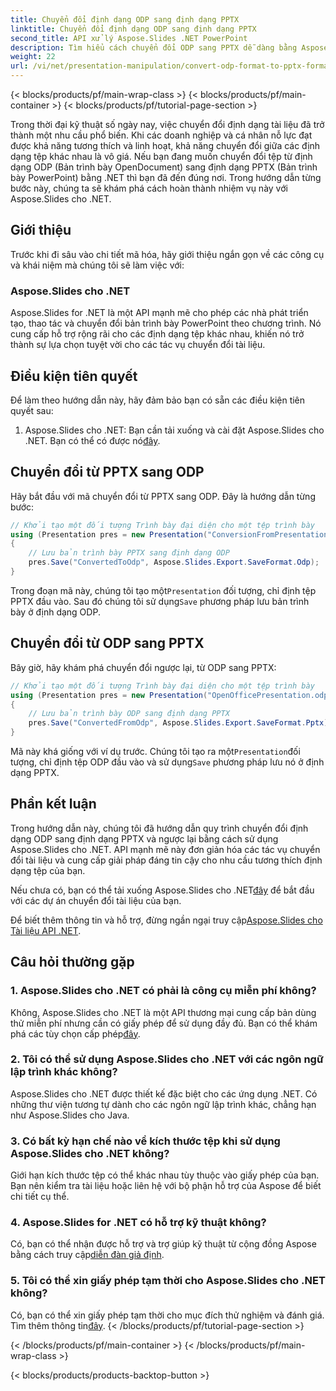 ```yaml
---
title: Chuyển đổi định dạng ODP sang định dạng PPTX
linktitle: Chuyển đổi định dạng ODP sang định dạng PPTX
second_title: API xử lý Aspose.Slides .NET PowerPoint
description: Tìm hiểu cách chuyển đổi ODP sang PPTX dễ dàng bằng Aspose.Slides cho .NET. Hãy làm theo hướng dẫn từng bước của chúng tôi để chuyển đổi định dạng bản trình bày liền mạch.
weight: 22
url: /vi/net/presentation-manipulation/convert-odp-format-to-pptx-format/
---
```


{< blocks/products/pf/main-wrap-class >}
{< blocks/products/pf/main-container >}
{< blocks/products/pf/tutorial-page-section >}


Trong thời đại kỹ thuật số ngày nay, việc chuyển đổi định dạng tài liệu đã trở thành một nhu cầu phổ biến. Khi các doanh nghiệp và cá nhân nỗ lực đạt được khả năng tương thích và linh hoạt, khả năng chuyển đổi giữa các định dạng tệp khác nhau là vô giá. Nếu bạn đang muốn chuyển đổi tệp từ định dạng ODP (Bản trình bày OpenDocument) sang định dạng PPTX (Bản trình bày PowerPoint) bằng .NET thì bạn đã đến đúng nơi. Trong hướng dẫn từng bước này, chúng ta sẽ khám phá cách hoàn thành nhiệm vụ này với Aspose.Slides cho .NET.

## Giới thiệu

Trước khi đi sâu vào chi tiết mã hóa, hãy giới thiệu ngắn gọn về các công cụ và khái niệm mà chúng tôi sẽ làm việc với:

### Aspose.Slides cho .NET

Aspose.Slides for .NET là một API mạnh mẽ cho phép các nhà phát triển tạo, thao tác và chuyển đổi bản trình bày PowerPoint theo chương trình. Nó cung cấp hỗ trợ rộng rãi cho các định dạng tệp khác nhau, khiến nó trở thành sự lựa chọn tuyệt vời cho các tác vụ chuyển đổi tài liệu.

## Điều kiện tiên quyết

Để làm theo hướng dẫn này, hãy đảm bảo bạn có sẵn các điều kiện tiên quyết sau:

1.  Aspose.Slides cho .NET: Bạn cần tải xuống và cài đặt Aspose.Slides cho .NET. Bạn có thể có được nó[đây](https://releases.aspose.com/slides/net/).

## Chuyển đổi từ PPTX sang ODP

Hãy bắt đầu với mã chuyển đổi từ PPTX sang ODP. Đây là hướng dẫn từng bước:

```csharp
// Khởi tạo một đối tượng Trình bày đại diện cho một tệp trình bày
using (Presentation pres = new Presentation("ConversionFromPresentation.pptx"))
{
    // Lưu bản trình bày PPTX sang định dạng ODP
    pres.Save("ConvertedToOdp", Aspose.Slides.Export.SaveFormat.Odp);
}
```

 Trong đoạn mã này, chúng tôi tạo một`Presentation` đối tượng, chỉ định tệp PPTX đầu vào. Sau đó chúng tôi sử dụng`Save` phương pháp lưu bản trình bày ở định dạng ODP.

## Chuyển đổi từ ODP sang PPTX

Bây giờ, hãy khám phá chuyển đổi ngược lại, từ ODP sang PPTX:

```csharp
// Khởi tạo một đối tượng Trình bày đại diện cho một tệp trình bày
using (Presentation pres = new Presentation("OpenOfficePresentation.odp"))
{
    // Lưu bản trình bày ODP sang định dạng PPTX
    pres.Save("ConvertedFromOdp", Aspose.Slides.Export.SaveFormat.Pptx);
}
```

 Mã này khá giống với ví dụ trước. Chúng tôi tạo ra một`Presentation`đối tượng, chỉ định tệp ODP đầu vào và sử dụng`Save` phương pháp lưu nó ở định dạng PPTX.

## Phần kết luận

Trong hướng dẫn này, chúng tôi đã hướng dẫn quy trình chuyển đổi định dạng ODP sang định dạng PPTX và ngược lại bằng cách sử dụng Aspose.Slides cho .NET. API mạnh mẽ này đơn giản hóa các tác vụ chuyển đổi tài liệu và cung cấp giải pháp đáng tin cậy cho nhu cầu tương thích định dạng tệp của bạn.

 Nếu chưa có, bạn có thể tải xuống Aspose.Slides cho .NET[đây](https://releases.aspose.com/slides/net/) để bắt đầu với các dự án chuyển đổi tài liệu của bạn.

 Để biết thêm thông tin và hỗ trợ, đừng ngần ngại truy cập[Aspose.Slides cho Tài liệu API .NET](https://reference.aspose.com/slides/net/).

## Câu hỏi thường gặp

### 1. Aspose.Slides cho .NET có phải là công cụ miễn phí không?

 Không, Aspose.Slides cho .NET là một API thương mại cung cấp bản dùng thử miễn phí nhưng cần có giấy phép để sử dụng đầy đủ. Bạn có thể khám phá các tùy chọn cấp phép[đây](https://purchase.aspose.com/buy).

### 2. Tôi có thể sử dụng Aspose.Slides cho .NET với các ngôn ngữ lập trình khác không?

Aspose.Slides cho .NET được thiết kế đặc biệt cho các ứng dụng .NET. Có những thư viện tương tự dành cho các ngôn ngữ lập trình khác, chẳng hạn như Aspose.Slides cho Java.

### 3. Có bất kỳ hạn chế nào về kích thước tệp khi sử dụng Aspose.Slides cho .NET không?

Giới hạn kích thước tệp có thể khác nhau tùy thuộc vào giấy phép của bạn. Bạn nên kiểm tra tài liệu hoặc liên hệ với bộ phận hỗ trợ của Aspose để biết chi tiết cụ thể.

### 4. Aspose.Slides for .NET có hỗ trợ kỹ thuật không?

 Có, bạn có thể nhận được hỗ trợ và trợ giúp kỹ thuật từ cộng đồng Aspose bằng cách truy cập[diễn đàn giả định](https://forum.aspose.com/).

### 5. Tôi có thể xin giấy phép tạm thời cho Aspose.Slides cho .NET không?

 Có, bạn có thể xin giấy phép tạm thời cho mục đích thử nghiệm và đánh giá. Tìm thêm thông tin[đây](https://purchase.aspose.com/temporary-license/).
{< /blocks/products/pf/tutorial-page-section >}

{< /blocks/products/pf/main-container >}
{< /blocks/products/pf/main-wrap-class >}

{< blocks/products/products-backtop-button >}
